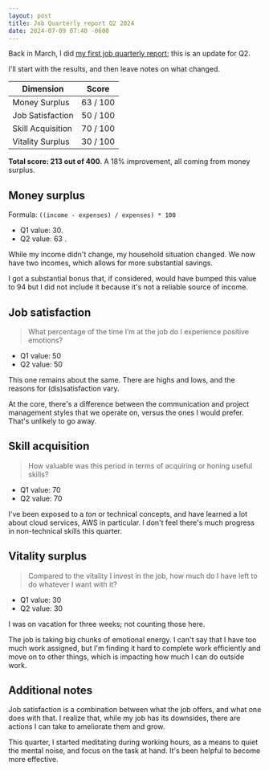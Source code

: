 ```yaml
---
layout: post
title: Job Quarterly report Q2 2024
date: 2024-07-09 07:40 -0600
---
```


Back in March, I did [my first job quarterly report](/2024/03/21/quarterly-report); this is an update for Q2.

I'll start with the results, and then leave notes on what changed.

|Dimension|Score|
|---------|--------|
|Money Surplus|63 / 100|
|Job Satisfaction|50 / 100|
|Skill Acquisition|70 / 100|
|Vitality Surplus|30 / 100|

**Total score: 213 out of 400**. A 18% improvement, all coming from money surplus.

## Money surplus

Formula: `((income - expenses) / expenses) * 100`

- Q1 value: 30.
- Q2 value: 63 .

While my income didn't change, my household situation changed. We now have two incomes, which allows for more substantial savings.

I got a substantial bonus that, if considered, would have bumped this value to 94 but I did not include it because it's not a reliable source of income.

## Job satisfaction

> What percentage of the time I’m at the job do I experience positive emotions?

- Q1 value: 50
- Q2 value: 50

This one remains about the same. There are highs and lows, and the reasons for (dis)satisfaction vary. 

At the core, there's a difference between the communication and project management styles that we operate on, versus the ones I would prefer. That's unlikely to go away.

## Skill acquisition

> How valuable was this period in terms of acquiring or honing useful skills?

- Q1 value: 70
- Q2 value: 70

I've been exposed to a _ton_ or technical concepts, and have learned a lot about cloud services, AWS in particular. I don't feel there's much progress in non-technical skills this quarter.

## Vitality surplus

> Compared to the vitality I invest in the job, how much do I have left to do whatever I want with it?

- Q1 value: 30
- Q2 value: 30

I was on vacation for three weeks; not counting those here.

The job is taking big chunks of emotional energy. I can't say that I have too much work assigned, but I'm finding it hard to complete work efficiently and move on to other things, which is impacting how much I can do outside work.

## Additional notes

Job satisfaction is a combination between what the job offers, and what one does with that. I realize that, while my job has its downsides, there are actions I can take to ameliorate them and grow.

This quarter, I started meditating during working hours, as a means to quiet the mental noise, and focus on the task at hand. It's been helpful to become more effective.
